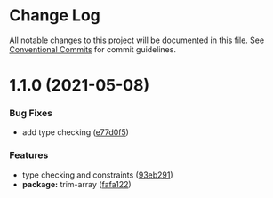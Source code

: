 # Change Log

All notable changes to this project will be documented in this file.
See [Conventional Commits](https://conventionalcommits.org) for commit guidelines.

# 1.1.0 (2021-05-08)


### Bug Fixes

* add type checking ([e77d0f5](https://github.com/oadpoaw/packages/commit/e77d0f5fb30d023c29720c104a589aa8ce641596))


### Features

* type checking and constraints ([93eb291](https://github.com/oadpoaw/packages/commit/93eb29188d627b36e1bcf152ebbbb4e8886604f2))
* **package:** trim-array ([fafa122](https://github.com/oadpoaw/packages/commit/fafa122ed228a5df32594992cfd64ac33c55856c))
